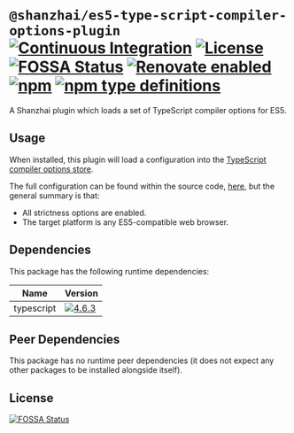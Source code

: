 # `@shanzhai/es5-type-script-compiler-options-plugin` [![Continuous Integration](https://github.com/jameswilddev/shanzhai/workflows/Continuous%20Integration/badge.svg)](https://github.com/jameswilddev/shanzhai/actions) [![License](https://img.shields.io/github/license/jameswilddev/shanzhai.svg)](https://github.com/jameswilddev/shanzhai/blob/master/license) [![FOSSA Status](https://app.fossa.io/api/projects/git%2Bgithub.com%2Fjameswilddev%2Fshanzhai.svg?type=shield)](https://app.fossa.io/projects/git%2Bgithub.com%2Fjameswilddev%2Fshanzhai?ref=badge_shield) [![Renovate enabled](https://img.shields.io/badge/renovate-enabled-brightgreen.svg)](https://renovatebot.com/) [![npm](https://img.shields.io/npm/v/@shanzhai/es5-type-script-compiler-options-plugin.svg)](https://www.npmjs.com/package/@shanzhai/es5-type-script-compiler-options-plugin) [![npm type definitions](https://img.shields.io/npm/types/@shanzhai/es5-type-script-compiler-options-plugin.svg)](https://www.npmjs.com/package/@shanzhai/es5-type-script-compiler-options-plugin)

A Shanzhai plugin which loads a set of TypeScript compiler options for ES5.

## Usage

When installed, this plugin will load a configuration into the
[TypeScript compiler options store](@shanzhai/type-script-compiler-options-store).

The full configuration can be found within the source code,
[here](https://github.com/jameswilddev/shanzhai/blob/master/%40shanzhai/es5-type-script-compiler-options-plugin/index.ts),
but the general summary is that:

- All strictness options are enabled.
- The target platform is any ES5-compatible web browser.

## Dependencies

This package has the following runtime dependencies:

Name       | Version                                                                                          
---------- | -------------------------------------------------------------------------------------------------
typescript | [![4.6.3](https://img.shields.io/npm/v/typescript.svg)](https://www.npmjs.com/package/typescript)

## Peer Dependencies

This package has no runtime peer dependencies (it does not expect any other packages to be installed alongside itself).

## License

[![FOSSA Status](https://app.fossa.io/api/projects/git%2Bgithub.com%2Fjameswilddev%2Fshanzhai.svg?type=large)](https://app.fossa.io/projects/git%2Bgithub.com%2Fjameswilddev%2Fshanzhai?ref=badge_large)

